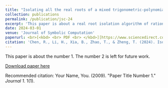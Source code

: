 ```yaml
---
title: "Isolating all the real roots of a mixed trigonometric-polynomial"
collection: publications
permalink: /publication/jsc-24
excerpt: 'This paper is about a real root isolation algorithm of rational univariate mixed trigonometric-polynomials'
date: 2024-03-01
venue: 'Journal of Symbolic Computation'
paperurl: <br>[<kbd> <br> PDF <br> </kbd>][https://www.sciencedirect.com/science/article/abs/pii/S0747717123000640]<br>
citation: 'Chen, R., Li, H., Xia, B., Zhao, T., & Zheng, T. (2024). Isolating all the real roots of a mixed trigonometric-polynomial. Journal of Symbolic Computation, 121, 102250.'
---
```

This paper is about the number 1. The number 2 is left for future work.

[Download paper here](http://academicpages.github.io/files/paper1.pdf)



Recommended citation: Your Name, You. (2009). "Paper Title Number 1." <i>Journal 1</i>. 1(1).
